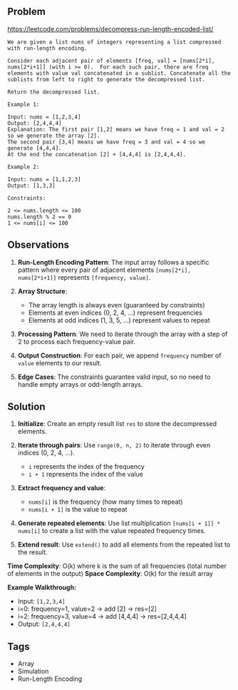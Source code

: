 ## Problem

https://leetcode.com/problems/decompress-run-length-encoded-list/

```
We are given a list nums of integers representing a list compressed with run-length encoding.

Consider each adjacent pair of elements [freq, val] = [nums[2*i], nums[2*i+1]] (with i >= 0).  For each such pair, there are freq elements with value val concatenated in a sublist. Concatenate all the sublists from left to right to generate the decompressed list.

Return the decompressed list.

Example 1:

Input: nums = [1,2,3,4]
Output: [2,4,4,4]
Explanation: The first pair [1,2] means we have freq = 1 and val = 2 so we generate the array [2].
The second pair [3,4] means we have freq = 3 and val = 4 so we generate [4,4,4].
At the end the concatenation [2] + [4,4,4] is [2,4,4,4].

Example 2:

Input: nums = [1,1,2,3]
Output: [1,3,3]

Constraints:

2 <= nums.length <= 100
nums.length % 2 == 0
1 <= nums[i] <= 100
```

## Observations

1. **Run-Length Encoding Pattern**: The input array follows a specific pattern where every pair of adjacent elements `[nums[2*i], nums[2*i+1]]` represents `[frequency, value]`.

2. **Array Structure**: 
   - The array length is always even (guaranteed by constraints)
   - Elements at even indices (0, 2, 4, ...) represent frequencies
   - Elements at odd indices (1, 3, 5, ...) represent values to repeat

3. **Processing Pattern**: We need to iterate through the array with a step of 2 to process each frequency-value pair.

4. **Output Construction**: For each pair, we append `frequency` number of `value` elements to our result.

5. **Edge Cases**: The constraints guarantee valid input, so no need to handle empty arrays or odd-length arrays.

## Solution

1. **Initialize**: Create an empty result list `res` to store the decompressed elements.

2. **Iterate through pairs**: Use `range(0, n, 2)` to iterate through even indices (0, 2, 4, ...).
   - `i` represents the index of the frequency
   - `i + 1` represents the index of the value

3. **Extract frequency and value**: 
   - `nums[i]` is the frequency (how many times to repeat)
   - `nums[i + 1]` is the value to repeat

4. **Generate repeated elements**: Use list multiplication `[nums[i + 1]] * nums[i]` to create a list with the value repeated frequency times.

5. **Extend result**: Use `extend()` to add all elements from the repeated list to the result.

**Time Complexity**: O(k) where k is the sum of all frequencies (total number of elements in the output)
**Space Complexity**: O(k) for the result array

**Example Walkthrough:**
- Input: `[1,2,3,4]`
- i=0: frequency=1, value=2 → add [2] → res=[2]
- i=2: frequency=3, value=4 → add [4,4,4] → res=[2,4,4,4]
- Output: `[2,4,4,4]`

## Tags

- Array
- Simulation
- Run-Length Encoding

